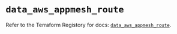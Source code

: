 # `data_aws_appmesh_route`

Refer to the Terraform Registory for docs: [`data_aws_appmesh_route`](https://registry.terraform.io/providers/hashicorp/aws/5.11.0/docs/data-sources/appmesh_route).
